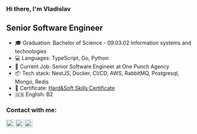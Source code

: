 ### Hi there, I'm Vladislav

## Senior Software Engineer
- 🎓 Graduation: Bachelor of Science - 09.03.02 Information systems and technologies
- 💻 Languages: TypeScript, Go, Python
- 💼 Current Job: Senior Software Engineer at One Punch Agency
- 📦 Tech stack: NestJS, Docker, CI/CD, AWS, RabbitMQ, Postgresql, Mongo, Redis
- 📄 Certificate: [Hard&Soft Skills Certificate](https://certificate.hardsoftskills.dev/tl6-vlse)
- 🇬🇧 English: B2
  
### Contact with me:
[<img align="left" color="#ffffff" alt="vlxdisluv | Linkedin" width="22px" src="https://cdn.jsdelivr.net/npm/simple-icons@v3/icons/linkedin.svg" />][linkedin]
[<img align="left" alt="vlxdisluv | Telegram" width="22px" src="https://cdn.jsdelivr.net/npm/simple-icons@v3/icons/telegram.svg" />][telegram]
[<img align="left" alt="vlxdisluv | Gmail" width="22px" src="https://cdn.jsdelivr.net/npm/simple-icons@v3/icons/gmail.svg" />][gmail]


[linkedin]: https://www.linkedin.com/in/vlxdisluv
[telegram]: https://telegram.me/vlxdisluv
[gmail]: mailto:vlxdisluv@gmail.com
